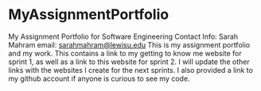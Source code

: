 # MyAssignmentPortfolio
My Assignment Portfolio for Software Engineering
Contact Info: Sarah Mahram email: sarahmahram@lewisu.edu
This is my assignment portfolio and my work.
This contains a link to my getting to know me website for sprint 1, as well as a link to this website for sprint 2. I will update the other links with the websites I create for the next sprints. I also provided a link to my github account if anyone is curious to see my code. 
